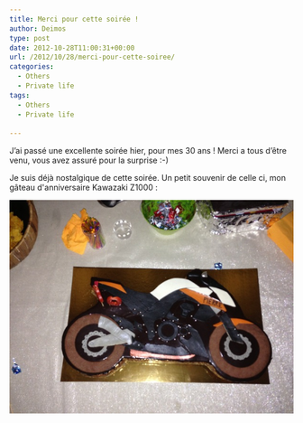 ```yaml
---
title: Merci pour cette soirée !
author: Deimos
type: post
date: 2012-10-28T11:00:31+00:00
url: /2012/10/28/merci-pour-cette-soiree/
categories:
  - Others
  - Private life
tags:
  - Others
  - Private life

---
```


J’ai passé une excellente soirée hier, pour mes 30 ans ! Merci a tous d’être venu, vous avez assuré pour la surprise :-)

Je suis déjà nostalgique de cette soirée. Un petit souvenir de celle ci, mon gâteau d'anniversaire Kawazaki Z1000 :

![20121028-095905](/images/20121028-095905.jpg)
